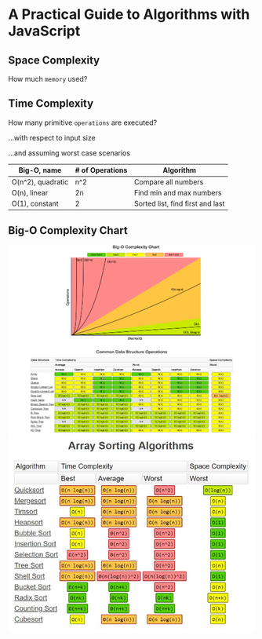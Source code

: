 # A Practical Guide to Algorithms with JavaScript

## Space Complexity

How much `memory` used?

## Time Complexity

How many primitive `operations` are executed?

...with respect to input size

...and assuming worst case scenarios

| Big-O, name       | # of Operations | Algorithm                        |
| ----------------- | --------------- | -------------------------------- |
| O(n^2), quadratic | n^2             | Compare all numbers              |
| O(n), linear      | 2n              | Find min and max numbers         |
| O(1), constant    | 2               | Sorted list, find first and last |

## Big-O Complexity Chart

![Big-O CheatSheet](Big-O-CheatSheet.png)
![Array Sorting Algorithms](Array-Sorting-Algorithms.jpeg)
